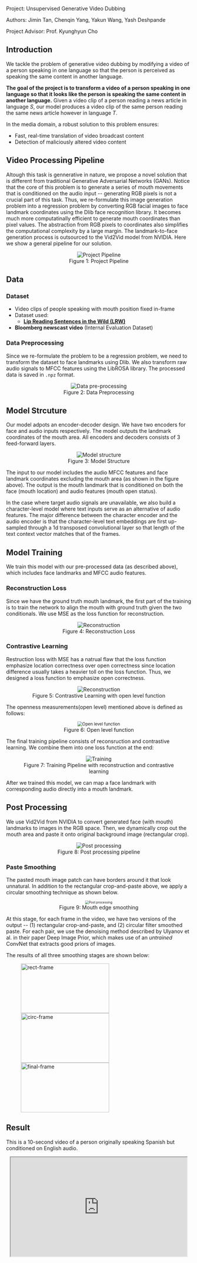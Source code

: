
Project: Unsupervised Generative Video Dubbing

Authors: Jimin Tan, Chenqin Yang, Yakun Wang, Yash Deshpande

Project Advisor:  Prof. Kyunghyun Cho

## Introduction
We tackle the problem of generative video dubbing by modifying a video of a person speaking in one language so that the person is perceived as speaking the same content in another language.

**The goal of the project is to transform a video of a person speaking in one language so that it looks like the person is speaking the same content in another language.**
Given a video clip of a person reading a news article in language *S*, our model produces a video clip of the same person reading the same news article however in language *T*.

In the media domain, a robust solution to this problem ensures:
- Fast, real-time translation of video broadcast content
- Detection of maliciously altered video content

## Video Processing Pipeline
Altough this task is gennerative in nature, we propose a novel solution that is different from traditional Generative Adversarial Networks (GANs). Notice that the core of this problem is to generate a series of mouth movements that is conditioned on the audio input -- generating RGB pixels is not a crucial part of this task. Thus, we re-formulate this image generation problem into a regression problem by converting RGB facial images to face landmark coordinates using the Dlib face recognition library. It becomes much more computatinally efficient to generate mouth coordinates than pixel values. The abstraction from RGB pixels to coordinates also simplifies the computational complexity by a large margin. The landmark-to-face generation process is outsourced to the Vid2Vid model from NVIDIA. Here we show a general pipeline for our solution.

<div style="text-align: center;">
<figure>
<img src="assets/overall_structure.pdf" alt="Project Pipeline" style="zoom:100%;" align="middle"/>
<figcaption>Figure 1: Project Pipeline</figcaption>
</figure>
</div>  

## Data

### Dataset

- Video clips of people speaking with mouth position fixed in-frame
- Dataset used:
	- [**Lip Reading Sentences in the Wild (LRW)**](http://www.robots.ox.ac.uk/~vgg/data/lip_reading/index.html#about)
- **Bloomberg newscast video** (Internal Evaluation Dataset)

### Data Preprocessing
Since we re-formulate the problem to be a regression problem, we need to transform the dataset to face landmarks using Dlib. We also transform raw audio signals to MFCC features using the LibROSA library. The processed data is saved in `.npz` format.

<div style="text-align: center;">
<figure>
<img src="assets/data_processing.pdf" alt="Data pre-processing" style="zoom:100%;" align="middle"/>
<figcaption>Figure 2: Data Preprocessing</figcaption>
</figure>
</div>  


## Model Strcuture
Our model adpots an encoder-decoder design. We have two encoders for face and audio inputs respectively. The model outputs the landmark coordinates of the mouth area. All encoders and decoders consists of 3 feed-forward layers.

<div style="text-align: center;">
<figure>
<img src="assets/model.pdf" alt="Model structure" style="zoom:100%;" align="middle"/>
<figcaption>Figure 3: Model Structure</figcaption>
</figure>
</div>  

The input to our model includes the audio MFCC features and face landmark coordinates excluding the mouth area (as shown in the figure above). The output is the mouth landmark that is conditioned on both the face (mouth location) and audio features (mouth open status). 

In the case where target audio signals are unavailable, we also build a character-level model where text inputs serve as an alternative of audio features. The major difference between the character encoder and the audio encoder is that the character-level text embeddings are first up-sampled through a 1d transposed convolutional layer so that length of the text context vector matches that of the frames.

## Model Training
We train this model with our pre-processed data (as described above), which includes face landmarks and MFCC audio features.

### Reconstruction Loss
Since we have the ground truth mouth landmark, the first part of the training is to train the network to align the mouth with ground truth given the two conditionals. We use MSE as the loss function for reconstruction.

<div style="text-align: center;">
<figure>
<img src="assets/reconstruction.pdf" alt="Reconstruction" style="zoom:100%;" align="middle"/>
<figcaption>Figure 4: Reconstruction Loss</figcaption>
</figure>
</div>  

### Contrastive Learning
Restruction loss with MSE has a natrual flaw that the loss function emphasize location correctness over open correctness since location difference usually takes a heavier toll on the loss function. Thus, we designed a loss function to emphasize open correctness. 

<div style="text-align: center;">
<figure>
<img src="assets/loss_function_2.pdf" alt="Reconstruction" style="zoom:100%;" align="middle"/>
<figcaption>Figure 5: Contrastive Learning with open level function</figcaption>
</figure>
</div>  

The openness measurements(open level) mentioned above is defined as follows:

<div style="text-align: center;">
<figure>
<img src="assets/loss_function.pdf" alt="Open level function" style="zoom:80%;" align="middle"/>
<figcaption>Figure 6: Open level function</figcaption>
</figure>
</div>  

The final training pipeline consists of reconsruction and contrastive learning. We combine them into one loss function at the end:

<div style="text-align: center;">
<figure>
<img src="assets/training_graph.pdf" alt="Training" style="zoom:100%;" align="middle"/>
<figcaption>Figure 7: Training Pipeline with reconstruction and contrastive learning</figcaption>
</figure>
</div>  

After we trained this model, we can map a face landmark with corresponding audio directly into a mouth landmark.

## Post Processing

We use Vid2Vid from NVIDIA to convert generated face (with mouth) landmarks to images in the RGB space. Then, we dynamically crop out the mouth area and paste it onto original background image (rectangular crop).

<div style="text-align: center;">
<figure>
<img src="assets/post_processing.pdf" alt="Post processing" style="zoom:100%;" align="middle"/>
<figcaption>Figure 8: Post processing pipeline</figcaption>
</figure>
</div>  


### Paste Smoothing 

The pasted mouth image patch can have borders around it that look unnatural. In addition to the rectangular crop-and-paste above, we apply a circular smoothing technique as shown below.

<div style="text-align: center;">
<figure>
<img src="assets/smoothing.pdf" alt="Post processing" style="zoom:60%;" align="middle"/>
<figcaption>Figure 9: Mouth edge smoothing</figcaption>
</figure>
</div> 

At this stage, for each frame in the video, we have two versions of the output -- (1) rectangular crop-and-paste, and (2) circular filter smoothed paste. For each pair, we use the denoising method described by Ulyanov et al. in their paper Deep Image Prior, which makes use of an _untrained_ ConvNet that extracts good priors of images. 

The results of all three smoothing stages are shown below:

<p float="left">
<figure>
<img src="assets/rect_frame.png" alt="rect-frame" style="zoom:100%;" align="middle" width=240 height=135 /> <em>	</em>  <img src="assets/circ_frame.png" alt="circ-frame" style="zoom:100%;" align="middle" width=240 height=135 /> <em>	</em> <img src="assets/final_frame.png" alt="final-frame" style="zoom:100%;" align="middle" width=240 height=135 />
</figure>
</p>

## Result

This is a 10-second video of a person originally speaking Spanish but conditioned on English audio.

<div style="text-align: center;">
<iframe src="https://drive.google.com/file/d/1tVfDd0cn6nh4w_KBQi8AXc8L8gQHuuhj/preview" width="480" height="270"></iframe>
</div>  
